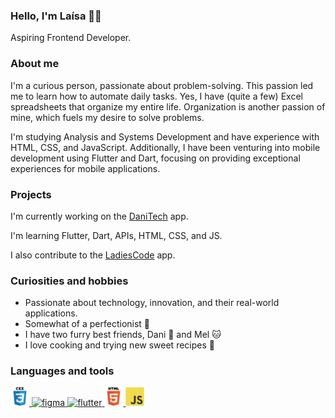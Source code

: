 ### Hello, I'm Laísa 🙋‍♀️

Aspiring Frontend Developer.


### About me

I'm a curious person, passionate about problem-solving. This passion led me to learn how to automate daily tasks. Yes, I have (quite a few) Excel spreadsheets that organize my entire life. Organization is another passion of mine, which fuels my desire to solve problems.

I'm studying Analysis and Systems Development and have experience with HTML, CSS, and JavaScript. Additionally, I have been venturing into mobile development using Flutter and Dart, focusing on providing exceptional experiences for mobile applications.

### Projects

I'm currently working on the [DaniTech](https://github.com/laisa-alves/ecommerce-app) app.

I'm learning Flutter, Dart, APIs, HTML, CSS, and JS.

I also contribute to the [LadiesCode](https://github.com/ladiesCodeTech) app.


### Curiosities and hobbies

- Passionate about technology, innovation, and their real-world applications.
- Somewhat of a perfectionist 👀
- I have two furry best friends, Dani 🐶 and Mel 🐱
- I love cooking and trying new sweet recipes 🍪


### Languages and tools

<p align="left"> <a href="https://www.w3schools.com/css/" target="_blank" rel="noreferrer"> <img src="https://raw.githubusercontent.com/devicons/devicon/master/icons/css3/css3-original-wordmark.svg" alt="css3" width="30" height="30"/> </a> <a href="https://www.figma.com/" target="_blank" rel="noreferrer"> <img src="https://www.vectorlogo.zone/logos/figma/figma-icon.svg" alt="figma" width="30" height="30"/> </a> <a href="https://flutter.dev" target="_blank" rel="noreferrer"> <img src="https://www.vectorlogo.zone/logos/flutterio/flutterio-icon.svg" alt="flutter" width="30" height="30"/> </a> <a href="https://www.w3.org/html/" target="_blank" rel="noreferrer"> <img src="https://raw.githubusercontent.com/devicons/devicon/master/icons/html5/html5-original-wordmark.svg" alt="html5" width="30" height="30"/> </a> <a href="https://developer.mozilla.org/en-US/docs/Web/JavaScript" target="_blank" rel="noreferrer"> <img src="https://raw.githubusercontent.com/devicons/devicon/master/icons/javascript/javascript-original.svg" alt="javascript" width="30" height="30"/> </a> </p>

